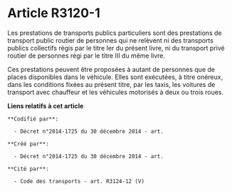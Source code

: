 # Article R3120-1

Les prestations de transports publics particuliers sont des prestations de transport public routier de personnes qui ne
relèvent ni des transports publics collectifs régis par le titre Ier du présent livre, ni du transport privé routier de
personnes régi par le titre III du même livre.

Ces prestations peuvent être proposées à autant de personnes que de places disponibles dans le véhicule. Elles sont
exécutées, à titre onéreux, dans les conditions fixées au présent titre, par les taxis, les voitures de transport avec
chauffeur et les véhicules motorisés à deux ou trois roues.

**Liens relatifs à cet article**

	**Codifié par**:

	  - Décret n°2014-1725 du 30 décembre 2014 - art.

	**Créé par**:

	  - Décret n°2014-1725 du 30 décembre 2014 - art.

	**Cité par**:

	  - Code des transports - art. R3124-12 (V)
